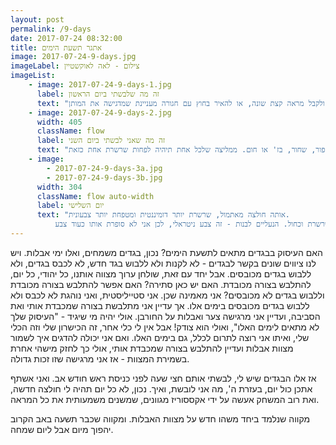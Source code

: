 ```yaml
---
layout: post
permalink: /9-days
date: 2017-07-24 08:32:00
title: אתגר תשעת הימים
image: 2017-07-24-9-days.jpg
imageLabel: צילום - לאה לאוקשטיין
imageList:
    - image: 2017-07-24-9-days-1.jpg
      label: זה מה שלבשתי ביום הראשון
      text: "טיפ קטן, שמאפשר גיוון נוסף עם אותם הבגדים: אם יש לך טוניקה, אז אפשר לפעמים גם להכניס אותה בתוך החצאית ולקבל מראה קצת שונה, או להאיר בחוץ עם חגורה מעניינת שמדגישה את המותן."
    - image: 2017-07-24-9-days-2.jpg
      width: 405
      className: flow
      label: זה מה שאני לבשתי ביום השני
      text: "אם הלבוש מאוד צבעוני, אקססוריז ניטרלי יהיה מאוד שימושי - מעץ, מעור, משהו אפור, שחור, בז' או חום. ממליצה שלכל אחת תיהיה לפחות שרשרת אחת כזאת."
    - image:
        - 2017-07-24-9-days-3a.jpg
        - 2017-07-24-9-days-3b.jpg
      width: 304
      className: flow auto-width
      label: יום השלישי
      text: "אותה חולצה מאתמול, שרשרת יותר דומיננטית ומטפחת יותר צבעונית.
          השתמשתי ב3 צבעים - ורוד, ירוק בשרשרת וכחול. הנעליים לבנות - זה צבע ניטראלי, לכן אני לא סופרת אותו כעוד צבע."
---
```


האם העיסוק בבגדים מתאים לתשעת הימים?
נכון, בגדים משמחים, ואלו ימי אבלות.
ויש לנו ציווים שונים בקשר לבגדים - לא לקנות ולא ללבוש בגד חדש, לא לכבס בגדים, ולא ללבוש בגדים מכובסים.
אבל יחד עם זאת, שולחן ערוך מצווה אותנו, כל יהודי, כל יום, להתלבש בצורה מכובדת.
האם יש כאן סתירה? האם אפשר להתלבש בצורה מכובדת וללבוש בגדים לא מכובסים?
אני מאמינה שכן.
אני סטייליסטית, ואני נוהגת לא לכבס ולא ללבוש בגדים מכובסים בימים אלו. אך עדיין אני מתלבשת בצורה שמכבדת אותי ואת הסביבה, ועדיין אני מרגישה צער ואבלות על החורבן.
אולי יהיה מי שיגיד - "העיסוק שלך לא מתאים לימים האלו", ואולי הוא צודק! אבל אין לי כלי אחר, זה הכישרון שלי וזה הכלי שלי, ואיתו אני רוצה לתרום לכלל, גם בימים האלו. ואם אני יכולה להדגים איך לשמור מצוות אבלות ועדיין להתלבש בצורה שמכבדת אותי, אולי כך לחזק מישהי אחרת בשמירת המצוות - אז אני מרגישה שזו זכות גדולה.

אז אלו הבגדים שיש לי, לבשתי אותם חצי שעה לפני כניסת ראש חודש אב. ואני אשתף אתכן כול יום, בעזרת ה', מה אני לובשת, ואיך. נכון, לא כל יום תהיה לי חולצה חדשה, ואת רוב המשחק אעשה על ידי אקססוריז מגוונים, שמשנים משמעותית את כל המראה.

מקווה שנלמד ביחד משהו חדש על מצוות האבלות.
ומקווה שכבר תשעה באב הקרוב יהפוך מיום אבל ליום שמחה.

